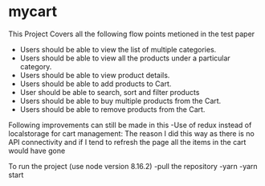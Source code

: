 # mycart

This Project Covers all the following flow points metioned in the test paper
- Users should be able to view the list of multiple categories.
- Users should be able to view all the products under a particular category.
- Users should be able to view product details.
- Users should be able to add products to Cart.
- User should be able to search, sort and filter products
- Users should be able to buy multiple products from the Cart.
- Users should be able to remove products from the Cart.

Following improvements can still be made in this
-Use of redux instead of localstorage for cart management: The reason I did this way as there is no API connectivity and if I tend to refresh the page all the items in the cart would have gone

To run the project (use node version 8.16.2)
-pull the repository
-yarn 
-yarn start
